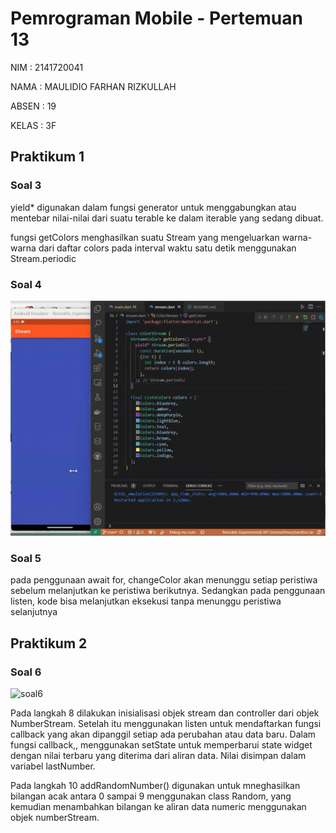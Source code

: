 # Pemrograman Mobile - Pertemuan 13

NIM : 2141720041

NAMA : MAULIDIO FARHAN RIZKULLAH

ABSEN : 19

KELAS : 3F

## Praktikum 1

### Soal 3
yield* digunakan dalam fungsi generator untuk menggabungkan atau mentebar nilai-nilai dari suatu terable ke dalam iterable yang sedang dibuat.

fungsi getColors menghasilkan suatu Stream<Color> yang mengeluarkan warna-warna dari daftar colors pada interval waktu satu detik menggunakan Stream.periodic

### Soal 4
![soal4](docs/p1n4.gif)

### Soal 5

pada penggunaan await for, changeColor akan menunggu setiap peristiwa sebelum melanjutkan ke peristiwa berikutnya. Sedangkan pada penggunaan listen, kode bisa melanjutkan eksekusi tanpa menunggu peristiwa selanjutnya

## Praktikum 2

### Soal 6
![soal6](docs/p2n6.gif)

Pada langkah 8 dilakukan inisialisasi objek stream dan controller dari objek NumberStream. Setelah itu menggunakan listen untuk mendaftarkan fungsi callback yang akan dipanggil setiap ada perubahan atau data baru. Dalam fungsi callback,, menggunakan setState untuk memperbarui state widget dengan nilai terbaru yang diterima dari aliran data. Nilai disimpan dalam variabel lastNumber.

Pada langkah 10 addRandomNumber() digunakan untuk mneghasilkan bilangan acak antara 0 sampai 9 menggunakan class Random, yang kemudian menambahkan bilangan ke aliran data numeric menggunakan objek numberStream.

